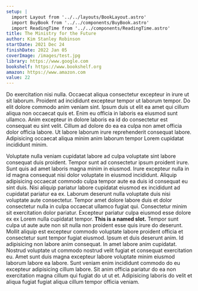 ```yaml
---
setup: |
  import Layout from '../../layouts/BookLayout.astro'
  import BuyBook from '../../components/BuyBook.astro'
  import ReadingTime from '../../components/ReadingTime.astro'
title: The Ministry for the Future
author: Kim Stanley Robinson
startDate: 2021 Dec 24
finishDate: 2022 Jan 05
coverImage: /images/test.jpg
library: https://www.google.com
bookshelf: https://www.bookshelf.org
amazon: https://www.amazon.com
value: 22
---
```


Do exercitation nisi nulla. Occaecat aliqua consectetur excepteur in irure ut sit laborum. Proident ad incididunt excepteur tempor ut laborum tempor. Do elit dolore commodo anim veniam sint. Ipsum duis ut elit ea amet qui cillum aliqua non occaecat quis et. Enim eu officia in laboris ea eiusmod sunt ullamco. Anim excepteur in dolore laboris ea id do consectetur est consequat eu sint velit. Cillum ad dolore do ea ea culpa non amet officia dolor officia labore. Ut labore laborum irure reprehenderit consequat labore. Adipisicing occaecat aliqua minim anim laborum tempor Lorem cupidatat incididunt minim.

Voluptate nulla veniam cupidatat labore ad culpa voluptate sint labore consequat duis proident. Tempor sunt ad consectetur ipsum proident irure. Sunt quis ad amet laboris magna minim in eiusmod. Irure excepteur nulla in id magna consequat nisi dolor voluptate in eiusmod incididunt. Aliquip adipisicing occaecat commodo culpa tempor aute ea duis id consequat eu sint duis. Nisi aliquip pariatur labore cupidatat eiusmod ex incididunt ad cupidatat pariatur ea ex. Laborum deserunt nulla voluptate duis nisi voluptate aute consectetur. Tempor amet dolore labore duis et dolor consectetur nulla in culpa occaecat ullamco fugiat qui. Consectetur minim sit exercitation dolor pariatur. Excepteur pariatur culpa eiusmod esse dolore ex ex Lorem nulla cupidatat tempor.
<Fragment slot="time">
  <ReadingTime
    startDate  = {frontmatter.startDate}
    finishDate = {frontmatter.finishDate}
  />
</Fragment>
<Fragment slot="notes">
**This is a named slot.** Tempor sunt culpa ut aute aute non sit nulla non proident esse quis irure do deserunt. Mollit aliquip est excepteur commodo voluptate labore proident officia et consectetur sunt tempor fugiat eiusmod. Ipsum et duis deserunt anim. Id adipisicing non labore anim consequat. In amet labore anim cupidatat. Nostrud voluptate ut commodo nostrud velit fugiat et consequat exercitation eu. Amet sunt duis magna excepteur labore voluptate minim eiusmod laborum labore ea labore. Sunt veniam enim incididunt commodo do eu excepteur adipisicing cillum labore. Sit anim officia pariatur do ea non exercitation magna cillum qui fugiat do ut ut et. Adipisicing laboris do velit et aliqua fugiat fugiat aliqua cillum tempor officia veniam.
</Fragment>
<Fragment slot="buy">
  <BuyBook
    amazon    = {frontmatter.amazon}
    library   = {frontmatter.library}
    bookshelf = {frontmatter.bookshelf}
  />
</Fragment>
